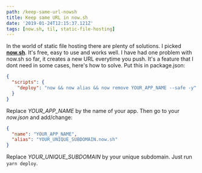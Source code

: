 ```yaml
---
path: /keep-same-url-nowsh
title: Keep same URL in now.sh
date: '2019-01-24T12:15:37.121Z'
tags: [now.sh, til, static-file-hosting]
---
```

In the world of static file hosting there are plenty of solutions. I picked __[now.sh][]__. It's free, easy to use and works well. I have had one problem with now.sh so far, it creates a new URL everytime you push. It's a feature that I dont need in some cases, here's how to solve. Put this in package.json:
```json
{
  "scripts": {
    "deploy": "now && now alias && now remove YOUR_APP_NAME --safe -y"
  }
}
```
Replace _YOUR_APP_NAME_ by the name of your app. Then go to your _now.json_ and add/change:
```json
{
  "name": "YOUR_APP_NAME",
  "alias": "YOUR_UNIQUE_SUBDOMAIN.now.sh"
}
```
Replace _YOUR_UNIQUE_SUBDOMAIN_ by your unique subdomain. Just run `yarn deploy`.

[now.sh]: https://zeit.co/now

